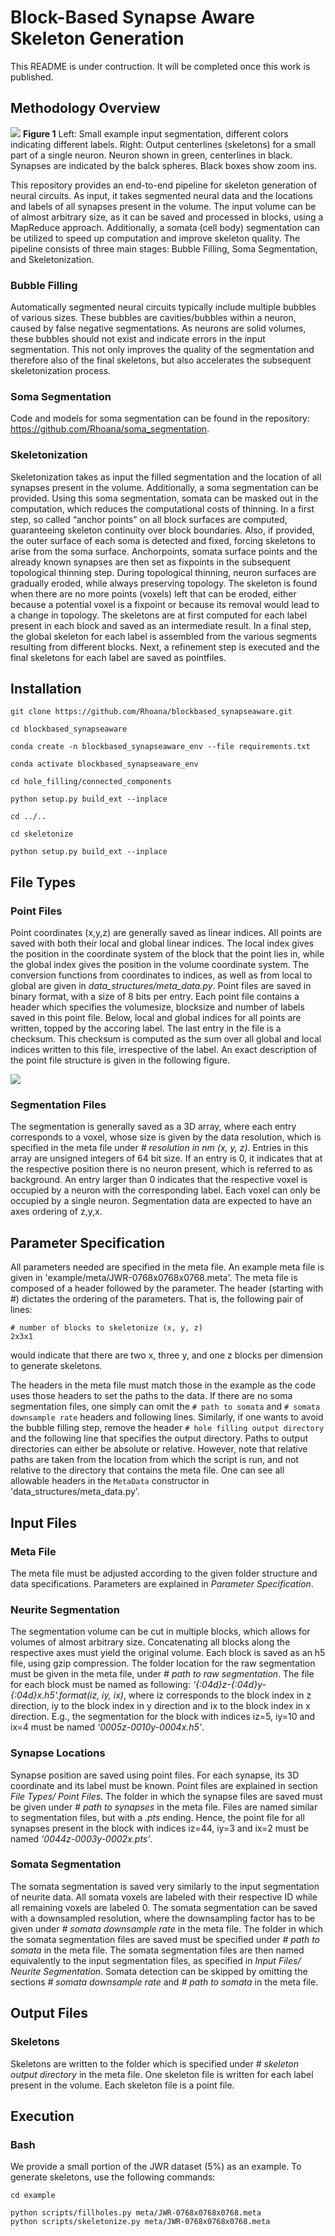 # Block-Based Synapse Aware Skeleton Generation
This README is under contruction. It will be completed once this work is published.
## Methodology Overview

![](https://github.com/Rhoana/blockbased_synapseaware/blob/master/figures/Figure1.png) **Figure 1** Left: Small example input segmentation, different colors indicating different labels. Right: Output centerlines (skeletons) for a small part of a single neuron. Neuron shown in green, centerlines in black. Synapses are indicated by the balck spheres. Black boxes show zoom ins.

This repository provides an end-to-end pipeline for skeleton generation of neural circuits. As input, it takes segmented neural data and the locations and labels of all synapses present in the volume. The input volume can be of almost arbitrary size, as it can be saved and processed in blocks, using a MapReduce approach. Additionally, a somata (cell body) segmentation can be utilized to speed up computation and improve skeleton quality.
The pipeline consists of three main stages: Bubble Filling, Soma Segmentation, and Skeletonization.
### Bubble Filling
Automatically segmented neural circuits typically include multiple bubbles of various sizes. These bubbles are cavities/bubbles within a neuron, caused by false negative segmentations. As neurons are solid volumes, these bubbles should not exist and indicate errors in the input segmentation. This not only improves the quality of the segmentation and therefore also of the final skeletons, but also accelerates the subsequent skeletonization process.

### Soma Segmentation
Code and models for soma segmentation can be found in the repository: https://github.com/Rhoana/soma_segmentation.

### Skeletonization
Skeletonization takes as input the filled segmentation and the location of all synapses present in the volume. Additionally, a soma segmentation can be provided. Using this soma segmentation, somata can be masked out in the computation, which reduces the computational costs of thinning.  In a first step, so called “anchor points” on all block surfaces are computed, guaranteeing skeleton continuity over block boundaries. Also, if provided, the outer surface of each soma is detected and fixed, forcing skeletons to arise from the soma surface. Anchorpoints, somata surface points and the already known synapses are then set as fixpoints in the subsequent topological thinning step.  During topological thinning, neuron surfaces are gradually eroded, while always preserving topology. The skeleton is found when there are no more points (voxels) left that can be eroded, either because a potential voxel is a fixpoint or because its removal would lead to a change in topology. The skeletons are at first computed for each label present in each block and saved as an intermediate result.   In a final step, the global skeleton for each label is assembled from the various segments resulting from different blocks. Next, a refinement step is executed and the final skeletons for each label are saved as pointfiles.

## Installation

```
git clone https://github.com/Rhoana/blockbased_synapseaware.git

cd blockbased_synapseaware

conda create -n blockbased_synapseaware_env --file requirements.txt

conda activate blockbased_synapseaware_env 

cd hole_filling/connected_components

python setup.py build_ext --inplace

cd ../..

cd skeletonize

python setup.py build_ext --inplace
```

## File Types
### Point Files
Point coordinates (x,y,z) are generally saved as linear indices. 
All points are saved with both their local and global linear indices. The local index gives the position in the coordinate system of the block that the point lies in, while the global index gives the position in the volume coordinate system.
The conversion functions from coordinates to indices, as well as from local to global are given in *data_structures/meta_data.py*. 
Point files are saved in binary format, with a size of 8 bits per entry.
Each point file contains a header which specifies the volumesize, blocksize and number of labels saved in this point file.
Below, local and global indices for all points are written, topped by the accoring label.
The last entry in the file is a checksum. This checksum is computed as the sum over all global and local indices written to this file, irrespective of the label.
An exact description of the point file structure is given in the following figure.

![](https://github.com/Rhoana/blockbased_synapseaware/blob/master/figures/Figure2.png)

### Segmentation Files
The segmentation is generally saved as a 3D array, where each entry corresponds to a voxel, whose size is given by the data resolution, which is specified in the meta file under *# resolution in nm (x, y, z)*. Entries in this array are unsigned integers of 64 bit size. If an entry is 0, it indicates that at the respective position there is no neuron present, which is referred to as background. An entry larger than 0 indicates that the respective voxel is occupied by a neuron with the corresponding label. Each voxel can only be occupied by a single neuron. Segmentation data are expected to have an axes ordering of z,y,x.
## Parameter Specification
All parameters needed are specified in the meta file. An example meta file is given in 'example/meta/JWR-0768x0768x0768.meta'. The meta file is composed of a header followed by the parameter. The header (starting with #) dictates the ordering of the parameters. That is, the following pair of lines:
```
# number of blocks to skeletonize (x, y, z)
2x3x1
```
would indicate that there are two x, three y, and one z blocks per dimension to generate skeletons.

The headers in the meta file must match those in the example as the code uses those headers to set the paths to the data. If there are no soma segmentation files, one simply can omit the `# path to somata` and `# somata downsample rate` headers and following lines. Similarly, if one wants to avoid the bubble filling step, remove the header `# hole filling output directory` and the following line that specifies the output directory. Paths to output directories can either be absolute or relative. However, note that relative paths are taken from the location from which the script is run, and not relative to the directory that contains the meta file. One can see all allowable headers in the `MetaData` constructor in 'data_structures/meta_data.py'. 

## Input Files
### Meta File
The meta file must be adjusted according to the given folder structure and data specifications. Parameters are explained in *Parameter Specification*.
### Neurite Segmentation
The segmentation volume can be cut in multiple blocks, which allows for volumes of almost arbitrary size. Concatenating all blocks along the respective axes must yield the original volume. Each block is saved as an h5 file, using gzip compression. 
The folder location for the raw segmentation must be given in the meta file, under *# path to raw segmentation*.
   The file for each block must be named as following: *‘{:04d}z-{:04d}y-{:04d}x.h5'.format(iz, iy, ix)*, where iz corresponds to the block index in z direction, iy to the block index in y direction and ix to the block index in x direction.
E.g., the segmentation for the block with indices iz=5, iy=10 and ix=4 must be named *‘0005z-0010y-0004x.h5’*.
### Synapse Locations
Synapse position are saved using point files. For each synapse, its 3D coordinate and its label must be known. Point files are explained in section *File Types/ Point Files*.
The folder in which the synapse files are saved must be given under *# path to synapses* in the meta file.
Files are named similar to segmentation files, but with a *.pts* ending. Hence, the point file for all synapses present in the block with indices iz=44, iy=3 and ix=2 must be named *‘0044z-0003y-0002x.pts’*.
### Somata Segmentation
The somata segmentation is saved very similarly to the input segmentation of neurite data. All somata voxels are labeled with their respective ID while all remaining voxels are labeled 0. The somata segmentation can be saved with a downsampled resolution, where the downsampling factor has to be given under *# somata downsample rate* in the meta file. The folder in which the somata segmentation files are saved must be specified under *# path to somata* in the meta file. The somata segmentation files are then named equivalently to the input segmentation files, as specified in *Input Files/ Neurite Segmentation*. Somata detection can be skipped by omitting the sections *# somata downsample rate* and *# path to somata* in the meta file.
## Output Files
### Skeletons
Skeletons are written to the folder which is specified under *# skeleton output directory* in the meta file. One skeleton file is written for each label present in the volume. Each skeleton file is a point file.

## Execution
### Bash
We provide a small portion of the JWR dataset (5%) as an example. To generate skeletons, use the following commands:

```
cd example 

python scripts/fillholes.py meta/JWR-0768x0768x0768.meta
python scripts/skeletonize.py meta/JWR-0768x0768x0768.meta
```
